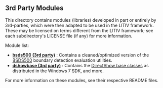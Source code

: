 3rd Party Modules
-----------------
This directory contains modules (libraries) developed in part or entirely by 3rd-parties, which were then adapted to be used in the LITIV framework. These may be licensed on terms different from the LITIV framework; see each subdirectory's LICENSE file (if any) for more information.

Module list:
* [**bsds500 (3rd party)**](./3rdparty/bsds500/) : Contains a cleaned/optimized version of the [BSDS500](http://www.eecs.berkeley.edu/Research/Projects/CS/vision/grouping/resources.html) boundary detection evaluation utilities.
* [**dshowbase (3rd party)**](./3rdparty/dshowbase/) : Contains the [DirectShow base classes](https://msdn.microsoft.com/en-us/library/windows/desktop/dd375456(v=vs.85).aspx) as distributed in the Windows 7 SDK, and more.

For more information on these modules, see their respective README files.
